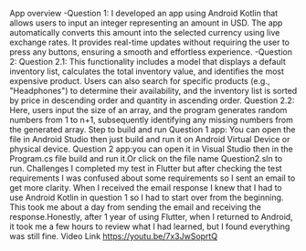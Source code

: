App overview
	-Question 1: I developed an app using Android Kotlin that allows users to input an integer representing an amount in USD. The app automatically converts this amount into the selected currency using live exchange rates. It provides real-time updates without requiring the user to press any buttons, ensuring a smooth and effortless experience.
	-Question 2:
		Question 2.1: This functionality includes a model that displays a default inventory list, calculates the total inventory value, and identifies the most expensive product. Users can also search for specific products (e.g., "Headphones") to determine their availability, and the inventory list is sorted by price in descending order and quantity in ascending order.
		Question 2.2: Here, users input the size of an array, and the program generates random numbers from 1 to n+1, subsequently identifying any missing numbers from the generated array.
Step to build and run
	Question 1 app: You can open the file in Android Studio then just build and run it on Android Virtual Device or physical device.
	Question 2 app:you can open it in Visual Studio then in the Program.cs file build and run it.Or click on the file name Question2.sln to run.
Challenges
	I completed my test in Flutter but after checking the test requirements I was confused about some requirements so I sent an email to get more clarity. When I received the email response I knew that I had to use Android Kotlin in question 1 so I had to start over from the beginning. This took me about a day from sending the email and receiving the response.Honestly, after 1 year of using Flutter, when I returned to Android, it took me a few hours to review what I had learned, but I found everything was still fine.
Video Link
	https://youtu.be/7x3JwSoprtQ
